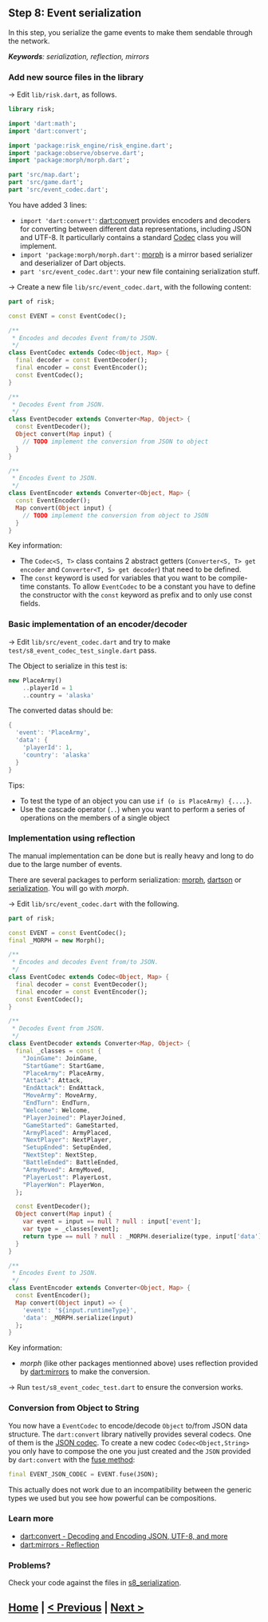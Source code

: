 ## Step 8: Event serialization

In this step, you serialize the game events to make them sendable through the network.

_**Keywords**: serialization, reflection, mirrors_

### Add new source files in the library

&rarr; Edit `lib/risk.dart`, as follows.

```dart
library risk;

import 'dart:math';
import 'dart:convert';

import 'package:risk_engine/risk_engine.dart';
import 'package:observe/observe.dart';
import 'package:morph/morph.dart';

part 'src/map.dart';
part 'src/game.dart';
part 'src/event_codec.dart';
```

You have added 3 lines:
* `import 'dart:convert'`: [dart:convert](https://api.dartlang.org/apidocs/channels/stable/dartdoc-viewer/dart-convert) provides encoders and decoders for converting between different data representations, including JSON and UTF-8. It particullarly contains a standard [Codec](https://api.dartlang.org/apidocs/channels/stable/dartdoc-viewer/dart-convert.Codec) class you will implement.
* `import 'package:morph/morph.dart'`: [morph](http://pub.dartlang.org/packages/morph) is a mirror based serializer and deserializer of Dart objects.
* `part 'src/event_codec.dart'`: your new file containing serialization stuff.

&rarr; Create a new file `lib/src/event_codec.dart`, with the following content:

```dart
part of risk;

const EVENT = const EventCodec();

/**
 * Encodes and decodes Event from/to JSON.
 */
class EventCodec extends Codec<Object, Map> {
  final decoder = const EventDecoder();
  final encoder = const EventEncoder();
  const EventCodec();
}

/**
 * Decodes Event from JSON.
 */
class EventDecoder extends Converter<Map, Object> {
  const EventDecoder();
  Object convert(Map input) {
    // TODO implement the conversion from JSON to object
  }
}

/**
 * Encodes Event to JSON.
 */
class EventEncoder extends Converter<Object, Map> {
  const EventEncoder();
  Map convert(Object input) {
    // TODO implement the conversion from object to JSON
  }
}
```

Key information:
* The `Codec<S, T>` class contains 2 abstract getters (`Converter<S, T> get encoder` and `Converter<T, S> get decoder`) that need to be defined.
* The `const` keyword is used for variables that you want to be compile-time constants. To allow `EventCodec` to be a constant you have to define the constructor with the `const` keyword as prefix and to only use const fields.

### Basic implementation of an encoder/decoder

&rarr; Edit `lib/src/event_codec.dart` and try to make `test/s8_event_codec_test_single.dart` pass.

The Object to serialize in this test is:

```dart
new PlaceArmy()
    ..playerId = 1
    ..country = 'alaska'
```

The converted datas should be:

```dart
{
  'event': 'PlaceArmy',
  'data': {
    'playerId': 1,
    'country': 'alaska'
  }
}
```

Tips:
* To test the type of an object you can use `if (o is PlaceArmy) {....}`.
* Use the cascade operator (`..`) when you want to perform a series of operations on the members of a single object

### Implementation using reflection

The manual implementation can be done but is really heavy and long to do due to the large number of events.

There are several packages to perform serialization: [morph](http://pub.dartlang.org/packages/morph), [dartson](http://pub.dartlang.org/packages/dartson) or [serialization](http://pub.dartlang.org/packages/serialization). You will go with _morph_.

&rarr; Edit `lib/src/event_codec.dart` with the following.

```dart
part of risk;

const EVENT = const EventCodec();
final _MORPH = new Morph();

/**
 * Encodes and decodes Event from/to JSON.
 */
class EventCodec extends Codec<Object, Map> {
  final decoder = const EventDecoder();
  final encoder = const EventEncoder();
  const EventCodec();
}

/**
 * Decodes Event from JSON.
 */
class EventDecoder extends Converter<Map, Object> {
  final _classes = const {
    "JoinGame": JoinGame,
    "StartGame": StartGame,
    "PlaceArmy": PlaceArmy,
    "Attack": Attack,
    "EndAttack": EndAttack,
    "MoveArmy": MoveArmy,
    "EndTurn": EndTurn,
    "Welcome": Welcome,
    "PlayerJoined": PlayerJoined,
    "GameStarted": GameStarted,
    "ArmyPlaced": ArmyPlaced,
    "NextPlayer": NextPlayer,
    "SetupEnded": SetupEnded,
    "NextStep": NextStep,
    "BattleEnded": BattleEnded,
    "ArmyMoved": ArmyMoved,
    "PlayerLost": PlayerLost,
    "PlayerWon": PlayerWon,
  };

  const EventDecoder();
  Object convert(Map input) {
    var event = input == null ? null : input['event'];
    var type = _classes[event];
    return type == null ? null : _MORPH.deserialize(type, input['data']);
  }
}

/**
 * Encodes Event to JSON.
 */
class EventEncoder extends Converter<Object, Map> {
  const EventEncoder();
  Map convert(Object input) => {
    'event': '${input.runtimeType}',
    'data': _MORPH.serialize(input)
  };
}
```

Key information:
* _morph_ (like other packages mentionned above) uses reflection provided by [dart:mirrors](https://api.dartlang.org/apidocs/channels/stable/dartdoc-viewer/dart-mirrors) to make the conversion.

&rarr; Run `test/s8_event_codec_test.dart` to ensure the conversion works.

### Conversion from Object to String

You now have a `EventCodec` to encode/decode `Object` to/from JSON data structure.
The `dart:convert` library nativelly provides several codecs. One of them is the [JSON codec](https://api.dartlang.org/apidocs/channels/stable/dartdoc-viewer/dart-convert#id_JSON).
To create a new codec `Codec<Object,String>` you only have to compose the one you just created and the `JSON` provided by `dart:convert` with the [fuse method](https://api.dartlang.org/apidocs/channels/stable/dartdoc-viewer/dart-convert.Codec#id_fuse):

```dart
final EVENT_JSON_CODEC = EVENT.fuse(JSON);
```

This actually does not work due to an incompatibility between the generic types we used but you see how powerful can be compositions.

### Learn more
 - [dart:convert - Decoding and Encoding JSON, UTF-8, and more](https://www.dartlang.org/docs/dart-up-and-running/contents/ch03.html#ch03-dart-convert)
 - [dart:mirrors - Reflection](https://www.dartlang.org/docs/dart-up-and-running/contents/ch03.html#ch03-mirrors)
 
### Problems?
Check your code against the files in [s8_serialization](../samples/s8_serialization).

## [Home](../README.md) | [< Previous](step-7.md#step-7-player-enrollment) | [Next >](step-9.md#step-9-server-side)

